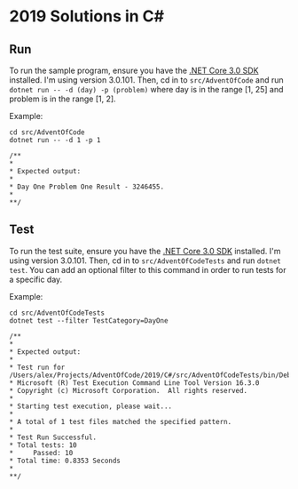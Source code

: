 # 2019 Solutions in C#

## Run

To run the sample program, ensure you have the [.NET Core 3.0 SDK][1] installed.  I'm using version
3.0.101.  Then, cd in to `src/AdventOfCode` and run `dotnet run -- -d (day) -p (problem)`
where day is in the range [1, 25] and problem is in the range [1, 2].  

Example:

```
cd src/AdventOfCode
dotnet run -- -d 1 -p 1

/**
*
* Expected output:
*
* Day One Problem One Result - 3246455.
*
**/
```

## Test

To run the test suite, ensure you have the [.NET Core 3.0 SDK][1] installed.  I'm using version 
3.0.101.  Then, cd in to `src/AdventOfCodeTests` and run `dotnet test`.  You can add an optional
filter to this command in order to run tests for a specific day.

Example: 

```
cd src/AdventOfCodeTests
dotnet test --filter TestCategory=DayOne

/**
*
* Expected output:
*
* Test run for /Users/alex/Projects/AdventOfCode/2019/C#/src/AdventOfCodeTests/bin/Debug/netcoreapp3.0/AdventOfCodeTests.dll(.NETCoreApp,Version=v3.0)
* Microsoft (R) Test Execution Command Line Tool Version 16.3.0
* Copyright (c) Microsoft Corporation.  All rights reserved.
* 
* Starting test execution, please wait...
* 
* A total of 1 test files matched the specified pattern.
*
* Test Run Successful.
* Total tests: 10
*     Passed: 10
* Total time: 0.8353 Seconds
*
**/
```

[1]: https://dotnet.microsoft.com/download/dotnet-core/3.0


